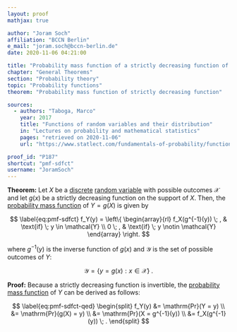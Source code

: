 ```yaml
---
layout: proof
mathjax: true

author: "Joram Soch"
affiliation: "BCCN Berlin"
e_mail: "joram.soch@bccn-berlin.de"
date: 2020-11-06 04:21:00

title: "Probability mass function of a strictly decreasing function of a discrete random variable"
chapter: "General Theorems"
section: "Probability theory"
topic: "Probability functions"
theorem: "Probability mass function of strictly decreasing function"

sources:
  - authors: "Taboga, Marco"
    year: 2017
    title: "Functions of random variables and their distribution"
    in: "Lectures on probability and mathematical statistics"
    pages: "retrieved on 2020-11-06"
    url: "https://www.statlect.com/fundamentals-of-probability/functions-of-random-variables-and-their-distribution#hid6"

proof_id: "P187"
shortcut: "pmf-sdfct"
username: "JoramSoch"
---
```



**Theorem:** Let $X$ be a [discrete](/D/rvar-disc) [random variable](/D/rvar) with possible outcomes $\mathcal{X}$ and let $g(x)$ be a strictly decreasing function on the support of $X$. Then, the [probability mass function](/D/pmf) of $Y = g(X)$ is given by

$$ \label{eq:pmf-sdfct}
f_Y(y) = \left\{
\begin{array}{rl}
f_X(g^{-1}(y)) \; , & \text{if} \; y \in \mathcal{Y} \\
0 \; , & \text{if} \; y \notin \mathcal{Y}
\end{array}
\right.
$$

where $g^{-1}(y)$ is the inverse function of $g(x)$ and $\mathcal{Y}$ is the set of possible outcomes of $Y$:

$$ \label{eq:Y-range}
\mathcal{Y} = \left\lbrace y = g(x): x \in \mathcal{X} \right\rbrace \; .
$$


**Proof:** Because a strictly decreasing function is invertible, the [probability mass function](/D/pmf) of $Y$ can be derived as follows:

$$ \label{eq:pmf-sdfct-qed}
\begin{split}
f_Y(y) &= \mathrm{Pr}(Y = y) \\
&= \mathrm{Pr}(g(X) = y) \\
&= \mathrm{Pr}(X = g^{-1}(y)) \\
&= f_X(g^{-1}(y)) \; .
\end{split}
$$